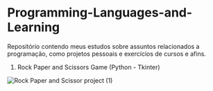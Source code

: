 # Programming-Languages-and-Learning

Repositório contendo meus estudos sobre assuntos relacionados a programação, 
como projetos pessoais e exercícios de cursos e afins.

1. Rock Paper and Scissors Game (Python - Tkinter)

![Rock Paper and Scissor project (1)](https://user-images.githubusercontent.com/77700346/190948797-9d6952d0-2dc5-4810-96e2-6ad6675e692f.gif)
